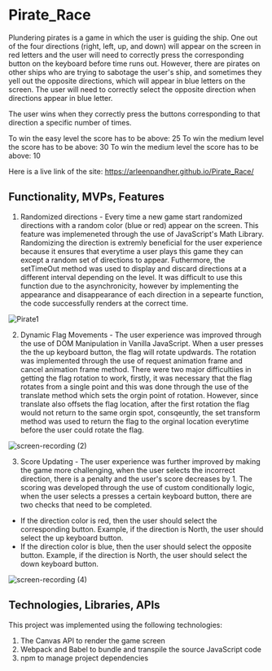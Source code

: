 # Pirate_Race

Plundering pirates is a game in which the user is guiding the ship.  One out of the four directions (right, left, up, and down) will appear on the screen in red letters and the user will need to correctly press the corresponding button on the keyboard before time runs out.  However, there are pirates on other ships who are trying to sabotage the user's ship, and sometimes they yell out the opposite directions, which will appear in blue letters on the screen.  The user will need to correctly select the opposite direction when directions appear in blue letter. 

The user wins when they correctly press the buttons corresponding to that direction a specific number of times.

To win the easy level the score has to be above: 25 
To win the medium level the score has to be above: 30
To win the medium level the score has to be above: 10 

Here is a live link of the site: https://arleenpandher.github.io/Pirate_Race/

## Functionality, MVPs, Features 

1. Randomized directions - Every time a new game start randomized directions with a random color (blue or red) appear on the screen.  This feature was implemeneted through the use of JavaScript's Math Library.  Randomizing the direction is extremly beneficial for the user experience because it ensures that everytime a user plays this game they can except a random set of directions to appear.  Futhermore, the setTimeOut method was used to display and discard directions at a different interval depending on the level.  It was difficult to use this function due to the asynchronicity, however by implementing the appearance and disappearance of each direction in a sepearte function, the code successfully renders at the correct time. 

![Pirate1](https://user-images.githubusercontent.com/93013360/156056516-81f6d99c-9669-4c67-a7ec-3a383ea8b752.gif)


2. Dynamic Flag Movements - The user experience was improved through the use of DOM Manipulation in Vanilla JavaScript.  When a user presses the the up keyboard button, the flag will rotate updwards.  The rotation was implemented through the use of request animation frame and cancel animation frame method.  There were two major difficultiies in getting the flag rotation to work, firstly, it was necessary that the flag rotates from a single point and this was done through the use of the translate method which sets the orgin point of rotation.  However, since translate also offsets the flag location, after the first rotation the flag would not return to the same orgin spot, consqeuntly, the set transform method was used to return the flag to the orginal location everytime before the user could rotate the flag. 


![screen-recording (2)](https://user-images.githubusercontent.com/93013360/156062614-78d35b0d-588f-48c9-8e9c-d919073f2c7e.gif)

3. Score Updating - The user experience was further improved by making the game more challenging, when the user selects the incorrect direction, there is a penalty and the user's score decreases by 1.  The scoring was developed through the use of custom conditionally logic, when the user selects a presses a certain keyboard button, there are two checks that need to be completed. 
  - If the direction color is red, then the user should select the corresponding button.  Example, if the direction is North, the user should select the up keyboard button.
  - If the direction color is blue, then the user should select the opposite button.  Example, if the direction is North, the user should select the down keyboard button.

![screen-recording (4)](https://user-images.githubusercontent.com/93013360/156064225-6f29237a-51ef-4d7f-bd86-43fd497ef726.gif)


## Technologies, Libraries, APIs

This project was implemented using the following technologies: 

1) The Canvas API to render the game screen 
2) Webpack and Babel to bundle and transpile the source JavaScript code 
3) npm to manage project dependencies 



